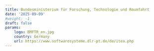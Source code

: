 ```yaml
---
title: Bundesministerium für Forschung, Technologie und Raumfahrt
date: '2025-09-09'
#weight: -1
draft: false
params:
    logo: BMFTR_en.jpg
    country: Germany
    url: https://www.softwaresysteme.dlr-pt.de/de/itea.php
---
```


